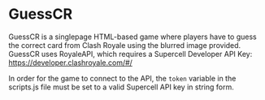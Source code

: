 <h1>GuessCR</h1>

GuessCR is a singlepage HTML-based game where players have to guess the correct card from Clash Royale using the blurred image provided.
GuessCR uses RoyaleAPI, which requires a Supercell Developer API Key: https://developer.clashroyale.com/#/

In order for the game to connect to the API, the ```token``` variable in the scripts.js file must be set to a valid Supercell API key in string form.

